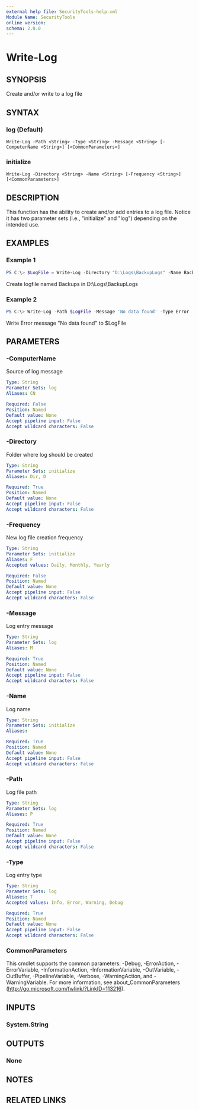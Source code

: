 ```yaml
---
external help file: SecurityTools-help.xml
Module Name: SecurityTools
online version:
schema: 2.0.0
---
```


# Write-Log

## SYNOPSIS
Create and/or write to a log file

## SYNTAX

### log (Default)
```
Write-Log -Path <String> -Type <String> -Message <String> [-ComputerName <String>] [<CommonParameters>]
```

### initialize
```
Write-Log -Directory <String> -Name <String> [-Frequency <String>] [<CommonParameters>]
```

## DESCRIPTION
This function has the ability to create and/or add entries to a log file. Notice it has two parameter sets (i.e., "initialize" and "log") depending on the intended use.

## EXAMPLES

### Example 1
```powershell
PS C:\> $LogFile = Write-Log -Directory "D:\Logs\BackupLogs" -Name Backups
```

Create logfile named Backups in D:\Logs\BackupLogs

### Example 2
```powershell
PS C:\> Write-Log -Path $LogFile -Message 'No data found' -Type Error
```

Write Error message "No data found" to $LogFile

## PARAMETERS

### -ComputerName
Source of log message

```yaml
Type: String
Parameter Sets: log
Aliases: CN

Required: False
Position: Named
Default value: None
Accept pipeline input: False
Accept wildcard characters: False
```

### -Directory
Folder where log should be created

```yaml
Type: String
Parameter Sets: initialize
Aliases: Dir, D

Required: True
Position: Named
Default value: None
Accept pipeline input: False
Accept wildcard characters: False
```

### -Frequency
New log file creation frequency

```yaml
Type: String
Parameter Sets: initialize
Aliases: F
Accepted values: Daily, Monthly, Yearly

Required: False
Position: Named
Default value: None
Accept pipeline input: False
Accept wildcard characters: False
```

### -Message
Log entry message

```yaml
Type: String
Parameter Sets: log
Aliases: M

Required: True
Position: Named
Default value: None
Accept pipeline input: False
Accept wildcard characters: False
```

### -Name
Log name

```yaml
Type: String
Parameter Sets: initialize
Aliases:

Required: True
Position: Named
Default value: None
Accept pipeline input: False
Accept wildcard characters: False
```

### -Path
Log file path

```yaml
Type: String
Parameter Sets: log
Aliases: P

Required: True
Position: Named
Default value: None
Accept pipeline input: False
Accept wildcard characters: False
```

### -Type
Log entry type

```yaml
Type: String
Parameter Sets: log
Aliases: T
Accepted values: Info, Error, Warning, Debug

Required: True
Position: Named
Default value: None
Accept pipeline input: False
Accept wildcard characters: False
```

### CommonParameters
This cmdlet supports the common parameters: -Debug, -ErrorAction, -ErrorVariable, -InformationAction, -InformationVariable, -OutVariable, -OutBuffer, -PipelineVariable, -Verbose, -WarningAction, and -WarningVariable.
For more information, see about_CommonParameters (http://go.microsoft.com/fwlink/?LinkID=113216).

## INPUTS

### System.String

## OUTPUTS

### None

## NOTES

## RELATED LINKS
